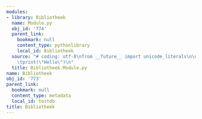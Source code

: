 ```yaml
---
modules:
- library: Bibliotheek
  name: Module.py
  obj_id: '774'
  parent_link:
    bookmark: null
    content_type: pythonlibrary
    local_id: Bibliotheek
  source: "# coding: utf-8\nfrom __future__ import unicode_literals\n\ndef script():\n\
    \tprint(\"Hello\")\n"
  title: Bibliotheek.Module.py
name: Bibliotheek
obj_id: '773'
parent_link:
  bookmark: null
  content_type: metadata
  local_id: testdb
title: Bibliotheek
---
```

